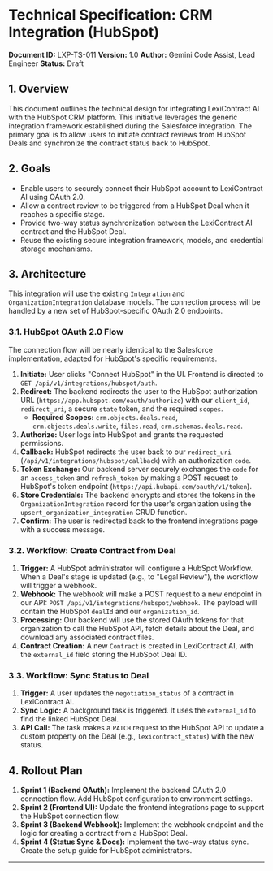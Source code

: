# Technical Specification: CRM Integration (HubSpot)

**Document ID:** LXP-TS-011
**Version:** 1.0
**Author:** Gemini Code Assist, Lead Engineer
**Status:** Draft

## 1. Overview

This document outlines the technical design for integrating LexiContract AI with the HubSpot CRM platform. This initiative leverages the generic integration framework established during the Salesforce integration. The primary goal is to allow users to initiate contract reviews from HubSpot Deals and synchronize the contract status back to HubSpot.

## 2. Goals

*   Enable users to securely connect their HubSpot account to LexiContract AI using OAuth 2.0.
*   Allow a contract review to be triggered from a HubSpot Deal when it reaches a specific stage.
*   Provide two-way status synchronization between the LexiContract AI contract and the HubSpot Deal.
*   Reuse the existing secure integration framework, models, and credential storage mechanisms.

## 3. Architecture

This integration will use the existing `Integration` and `OrganizationIntegration` database models. The connection process will be handled by a new set of HubSpot-specific OAuth 2.0 endpoints.

### 3.1. HubSpot OAuth 2.0 Flow

The connection flow will be nearly identical to the Salesforce implementation, adapted for HubSpot's specific requirements.

1.  **Initiate:** User clicks "Connect HubSpot" in the UI. Frontend is directed to `GET /api/v1/integrations/hubspot/auth`.
2.  **Redirect:** The backend redirects the user to the HubSpot authorization URL (`https://app.hubspot.com/oauth/authorize`) with our `client_id`, `redirect_uri`, a secure `state` token, and the required `scopes`.
    *   **Required Scopes:** `crm.objects.deals.read`, `crm.objects.deals.write`, `files.read`, `crm.schemas.deals.read`.
3.  **Authorize:** User logs into HubSpot and grants the requested permissions.
4.  **Callback:** HubSpot redirects the user back to our `redirect_uri` (`/api/v1/integrations/hubspot/callback`) with an authorization `code`.
5.  **Token Exchange:** Our backend server securely exchanges the `code` for an `access_token` and `refresh_token` by making a POST request to HubSpot's token endpoint (`https://api.hubapi.com/oauth/v1/token`).
6.  **Store Credentials:** The backend encrypts and stores the tokens in the `OrganizationIntegration` record for the user's organization using the `upsert_organization_integration` CRUD function.
7.  **Confirm:** The user is redirected back to the frontend integrations page with a success message.

### 3.2. Workflow: Create Contract from Deal

1.  **Trigger:** A HubSpot administrator will configure a HubSpot Workflow. When a Deal's stage is updated (e.g., to "Legal Review"), the workflow will trigger a webhook.
2.  **Webhook:** The webhook will make a POST request to a new endpoint in our API: `POST /api/v1/integrations/hubspot/webhook`. The payload will contain the HubSpot `dealId` and our `organization_id`.
3.  **Processing:** Our backend will use the stored OAuth tokens for that organization to call the HubSpot API, fetch details about the Deal, and download any associated contract files.
4.  **Contract Creation:** A new `Contract` is created in LexiContract AI, with the `external_id` field storing the HubSpot Deal ID.

### 3.3. Workflow: Sync Status to Deal

1.  **Trigger:** A user updates the `negotiation_status` of a contract in LexiContract AI.
2.  **Sync Logic:** A background task is triggered. It uses the `external_id` to find the linked HubSpot Deal.
3.  **API Call:** The task makes a `PATCH` request to the HubSpot API to update a custom property on the Deal (e.g., `lexicontract_status`) with the new status.

## 4. Rollout Plan

1.  **Sprint 1 (Backend OAuth):** Implement the backend OAuth 2.0 connection flow. Add HubSpot configuration to environment settings.
2.  **Sprint 2 (Frontend UI):** Update the frontend integrations page to support the HubSpot connection flow.
3.  **Sprint 3 (Backend Webhook):** Implement the webhook endpoint and the logic for creating a contract from a HubSpot Deal.
4.  **Sprint 4 (Status Sync & Docs):** Implement the two-way status sync. Create the setup guide for HubSpot administrators.

---
